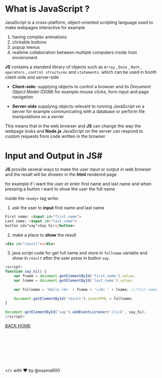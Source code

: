 # What is JavaScript ? #
JavaScript is a cross-platform, object-oriented scripting language used to make webpages interactive for example

1. having complex animations
2. clickable buttons
3. popup menus 
4. realtime collaboration between multiple computers inside host envieroment 

**JS** contains a standerd library of objects such as `Array` , `Date` , `Math` , `operators` , `control structures` and `statements`. which can be used in booth client-side and server-side 

- **Client-side:** supplying objects to control a browser and its *Document Object Model* (DOM) for example mouse clicks, form input and page navigation



- **Server-side** supplying objects relevant to running JavaScript on a server for example communicating with a database or perform file manipulations on a server

This means that in the web browser and **JS** can change the way the webpage looks and **Node.js** JavaScript on the server can respond to custom requests from code written in the browser

# Input and Output in JS#
**JS** provide several ways to make the user input or output in web browser and the resalt will be showen in the **html** rendered page

for example if i want the user ot enter first name and last name and when pressing a button i want to show the user the full name 

inside the `<body>` tag write:

1. ask the user to **input** first name and last name
```html
First name: <input id="first_name">
Last name: <input id="last_name">
button id="say">Say hi!</button>
```

2. make a place to **show** the result

```html
<div id="result"></div>
```

3. java script code for get full name and store in `fullname` variable and show in `result` after the user press in button `say`.<br>

```js
<script>
function say_hi() {
    var fname = document.getElementById('first_name').value;
    var lname = document.getElementById('last_name').value;
 
    var fullname = 'Hello <b>' + fname + '</b> ' + lname; ///full name
 
    document.getElementById('result').innerHTML = fullname;
}
 
document.getElementById('say').addEventListener('click', say_hi);
</script>

```














[BACK HOME](https://osama900.github.io/reading-notes/)


<br>
<br>
<br>
<br>
<br>
<br>

</> with ❤️ by @osama900

